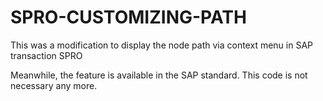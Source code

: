 # SPRO-CUSTOMIZING-PATH
This was a modification to display the node path via context menu in SAP transaction SPRO

Meanwhile, the feature is available in the SAP standard. This code is not necessary any more. 

